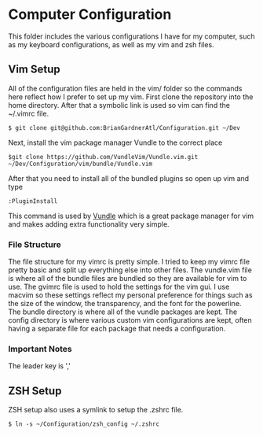 # Computer Configuration

This folder includes the various configurations I have for my computer, such as my keyboard configurations, as well as my vim and zsh files.

## Vim Setup

All of the configuration files are held in the vim/ folder so the commands here
reflect how I prefer to set up my vim. First clone the repository into the
home directory. After that a symbolic link is used so vim can find the ~/.vimrc file.

    $ git clone git@github.com:BrianGardnerAtl/Configuration.git ~/Dev
	
Next, install the vim package manager Vundle to the correct place

	$git clone https://github.com/VundleVim/Vundle.vim.git ~/Dev/Configuration/vim/bundle/Vundle.vim
	

After that you need to install all of the bundled plugins so open up vim and type

    :PluginInstall

This command is used by [Vundle](https://github.com/gmarik/vundle) which is a
great package manager for vim and makes adding extra functionality very simple.

### File Structure

The file structure for my vimrc is pretty simple. I tried to keep my vimrc file
pretty basic and split up everything else into other files. The vundle.vim file
is where all of the bundle files are bundled so they are available for vim to
use. The gvimrc file is used to hold the settings for the vim gui. I use macvim
so these settings reflect my personal preference for things such as the size of
the window, the transparency, and the font for the powerline. The bundle
directory is where all of the vundle packages are kept. The config directory is
where various custom vim configurations are kept, often having a separate file
for each package that needs a configuration.

### Important Notes


The leader key is ','


## ZSH Setup

ZSH setup also uses a symlink to setup the .zshrc file.

    $ ln -s ~/Configuration/zsh_config ~/.zshrc
